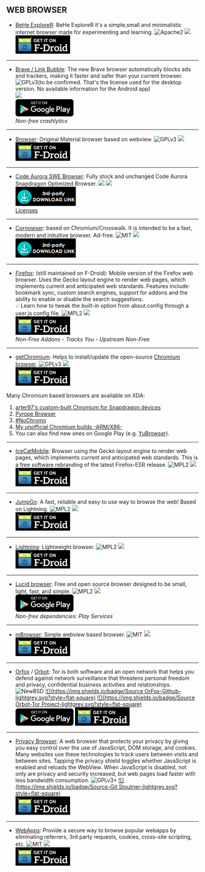<!--
    Copyright (C)  2016 PRIMOKORN.
    Permission is granted to copy, distribute and/or modify this document
    under the terms of the GNU Free Documentation License, Version 1.3
    or any later version published by the Free Software Foundation;
    with no Invariant Sections, no Front-Cover Texts, and no Back-Cover Texts.
    A copy of the license is included in the section entitled "GNU
    Free Documentation License".
-->
## WEB BROWSER


* [BeHe ExploreR](http://forum.xda-developers.com/android/apps-games/app4-0-behe-explorer-internet-browser-t3313025): BeHe ExploreR it's a simple,small and minimalistic internet browser made for experimenting and learning.
![Apache2](https://img.shields.io/badge/License-Apache%202.0-yellowgreen.svg?style=flat-square)
[![](https://img.shields.io/badge/Source-Github-lightgrey.svg?style=flat-square)](https://github.com/VladThodo/behe-explorer)  
[![](Pictures/F-Droid.png)](https://f-droid.org/app/com.vlath.beheexplorer)

***

* [Brave / Link Bubble](http://v.ht/dmwh): The new Brave browser automatically blocks ads and trackers, making it faster and safer than your current browser.
![GPLv3](https://img.shields.io/badge/License-GPLv3-brightgreen.svg?style=flat-square)(to be confirmed. That's the license used for the desktop version. No available information for the Android app)  
[![](https://img.shields.io/badge/Source-Github-lightgrey.svg?style=flat-square)](http://v.ht/sdTe)  
[![](Pictures/Google_Play.png)](http://v.ht/dmwh)  
_Non-free crashlytics_

***

* [Browser](https://f-droid.org/repository/browse/?fdfilter=browser&fdid=de.baumann.browser): Original Material browser based on webview.
![GPLv3](https://img.shields.io/badge/License-GPLv3-brightgreen.svg?style=flat-square)
[![](https://img.shields.io/badge/Source-Github-lightgrey.svg?style=flat-square)](https://github.com/scoute-dich/browser/)  
[![](Pictures/F-Droid.png)](https://f-droid.org/repository/browse/?fdfilter=browser&fdid=de.baumann.browser)

***

* [Code Aurora SWE Browser](https://forum.xda-developers.com/android/apps-games/app-code-aurora-swe-browser-m55-t3523365): Fully stock and unchanged Code Aurora Snapdragon Optimized Browser.
![](https://img.shields.io/badge/License-Various-brightgreen.svg?style=flat-square)
[![](https://img.shields.io/badge/Source-Github-lightgrey.svg?style=flat-square)](https://source.codeaurora.org/quic/chrome4sdp/)  
[![](Pictures/3rd-party.png)](https://forum.xda-developers.com/android/apps-games/app-code-aurora-swe-browser-m55-t3523365)  
[Licenses](https://wiki.codeaurora.org/xwiki/bin/Chromium+for+Snapdragon/#HLicenses)

***

* [Cornowser](http://v.ht/WPjP): based on Chromium/Crosswalk. It is intended to be a fast, modern and inituitive browser. Ad-free.
![MIT](https://img.shields.io/badge/License-MIT-orange.svg?style=flat-square)
[![](https://img.shields.io/badge/Source-Github-lightgrey.svg?style=flat-square)](https://github.com/xdevs23/Cornowser)  
[![](Pictures/3rd-party.png)](https://raw.githubusercontent.com/xdevs23/Cornowser/master/update/Cornowser.apk)

***

* [Firefox](http://v.ht/7TI2): (still maintained on F-Droid): Mobile version of the Firefox web browser. Uses the Gecko layout engine to render web pages, which implements current and anticipated web standards. Features include: bookmark sync, custom search engines, support for addons and the ability to enable or disable the search suggestions.  
:bulb: Learn how to tweak the built-in option from about.config through a user.js config file.
![MPL2](https://img.shields.io/badge/License-MPL2-yellow.svg?style=flat-square)
[![](https://img.shields.io/badge/Source-Mozilla-lightgrey.svg?style=flat-square)](http://hg.mozilla.org/)  
[![](Pictures/F-Droid.png)](http://v.ht/7TI2)  
_Non-Free Addons - Tracks You - Upstream Non-Free_

***

* [getChromium](http://v.ht/ETWs): Helps to install/update the open-source [Chromium browser](http://v.ht/9muz/).
![GPLv3](https://img.shields.io/badge/License-GPLv3-brightgreen.svg?style=flat-square)
[![](https://img.shields.io/badge/Source-Github-lightgrey.svg?style=flat-square)](https://github.com/andDevW/getChromium)  
[![](Pictures/F-Droid.png)](http://v.ht/ETWs)  

Many Chromium based browsers are available on XDA:
1. [arter97's custom-built Chromium for Snapdragon devices](http://forum.xda-developers.com/android/apps-games/arter97-s-custom-built-chromium-t3477758)
2. [Pyrope Browser](http://forum.xda-developers.com/android/apps-games/app-gello-browser-t3384782)
3. [#NoChromo](http://forum.xda-developers.com/android/apps-games/app-nochromo-wild-browser-appears-t3130776)
4. [My unofficial Chromium builds -ARM/X86-](http://forum.xda-developers.com/android/apps-games/unofficial-chromium-builds-arm-x86-t3355105)
5. You can also find new ones on Google Play (e.g. [YuBrowser](https://play.google.com/store/apps/details?id=com.mokee.yubrowser)).

***

* [IceCatMobile](http://v.ht/4i1D): Browser using the Gecko layout engine to render web pages, which implements current and anticipated web standards. This is a free software rebranding of the latest Firefox-ESR release.
![MPL2](https://img.shields.io/badge/License-MPL2-yellow.svg?style=flat-square)
[![](https://img.shields.io/badge/Source-Mozilla-lightgrey.svg?style=flat-square)](http://hg.mozilla.org/)  
[![](Pictures/F-Droid.png)](http://v.ht/4i1D)

***

* [JumpGo](http://v.ht/bxGD): A fast, reliable and easy to use way to browse the web! Based on Lightning.
![MPL2](https://img.shields.io/badge/License-MPL2-yellow.svg?style=flat-square)
[![](https://img.shields.io/badge/Source-Github-lightgrey.svg?style=flat-square)](https://github.com/JTechMe/JumpGo)  
[![](Pictures/F-Droid.png)](http://v.ht/bxGD)

***

* [Lightning](http://v.ht/7YD1): Lightweight browser.
![MPL2](https://img.shields.io/badge/License-MPL2-yellow.svg?style=flat-square)
[![](https://img.shields.io/badge/Source-Github-lightgrey.svg?style=flat-square)](https://github.com/anthonycr/Lightning-Browser)  
[![](Pictures/F-Droid.png)](http://v.ht/7YD1)

***

* [Lucid browser](https://play.google.com/store/apps/details?id=com.powerpoint45.lucidbrowser): Free and open source browser designed to be small, light, fast, and simple.
![MPL2](https://img.shields.io/badge/License-MPL2-yellow.svg?style=flat-square)
[![](https://img.shields.io/badge/Source-Github-lightgrey.svg?style=flat-square)](https://github.com/powerpoint45/Lucid-Browser)  
[![](Pictures/Google_Play.png)](https://play.google.com/store/apps/details?id=com.powerpoint45.lucidbrowser)  
_Non-free dependencies: Play Services_

***

* [mBrowser](http://v.ht/VKoq): Simple webview based browser.
![MIT](https://img.shields.io/badge/License-MIT-orange.svg?style=flat-square)
[![](https://img.shields.io/badge/Source-Github-lightgrey.svg?style=flat-square)](https://github.com/chelovek84/mBrowser)  
[![](Pictures/F-Droid.png)](http://v.ht/VKoq)

***

* [Orfox](http://v.ht/Iljf) / [Orbot](https://f-droid.org/repository/browse/?fdfilter=orbot&fdid=org.torproject.android): Tor is both software and an open network that helps you defend against network surveillance that threatens personal freedom and privacy, confidential business activities and relationships.
![NewBSD](https://img.shields.io/badge/License-NewBSD-25B3D6.svg?style=flat-square)
[![](https://img.shields.io/badge/Source OrFox-Github-lightgrey.svg?style=flat-square)](https://github.com/guardianproject/Orfox) [![](https://img.shields.io/badge/Source Orbot-Tor Project-lightgrey.svg?style=flat-square)](https://gitweb.torproject.org/orbot.git)  
[![](Pictures/Google_Play.png)](http://v.ht/Iljf) [![](Pictures/F-Droid.png)](https://f-droid.org/repository/browse/?fdfilter=orbot&fdid=org.torproject.android)  

***

* [Privacy Browser](http://v.ht/E8mm): A web browser that protects your privacy by giving you easy control over the use of JavaScript, DOM storage, and cookies. Many websites use these technologies to track users between visits and between sites. Tapping the privacy shield toggles whether JavaScript is enabled and reloads the WebView. When JavaScript is disabled, not only are privacy and security increased, but web pages load faster with less bandwidth consumption.
![GPLv3+](https://img.shields.io/badge/License-GPLv3+-brightgreen.svg?style=flat-square)
[![](https://img.shields.io/badge/Source-Git Stoutner-lightgrey.svg?style=flat-square)](https://git.stoutner.com/?p=PrivacyBrowser.git;a=summary)  
[![](Pictures/F-Droid.png)](http://v.ht/E8mm)

***

* [WebApps](http://v.ht/Du3R): Provide a secure way to browse popular webapps by eliminating referrers, 3rd party requests, cookies, cross-site scripting, etc.
![MIT](https://img.shields.io/badge/License-MIT-orange.svg?style=flat-square)
[![](https://img.shields.io/badge/Source-Github-lightgrey.svg?style=flat-square)](https://github.com/tobykurien/webapps)  
[![](Pictures/F-Droid.png)](http://v.ht/Du3R)